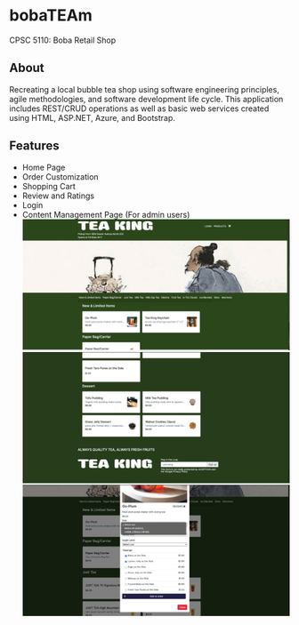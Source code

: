 # bobaTEAm
CPSC 5110: Boba Retail Shop

## About
Recreating a local bubble tea shop using software engineering principles, agile methodologies, and software development life cycle. This application includes REST/CRUD operations as well as basic web services created using HTML, ASP.NET, Azure, and Bootstrap. 

## Features
- Home Page
- Order Customization
- Shopping Cart
- Review and Ratings
- Login
- Content Management Page (For admin users)
![Home Page](utils\homepage.png)
![Home Page II](utils\homepage2.png)
![Customization page](utils\custommodal.png)